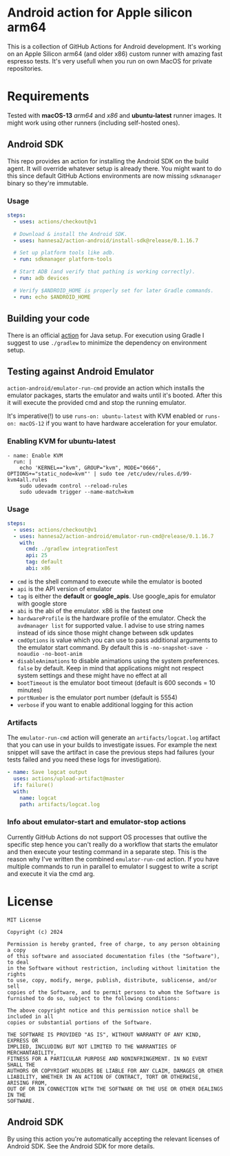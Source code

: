 # Android action for Apple silicon arm64

This is a collection of GitHub Actions for Android development.
It's working on an Apple Silicon arm64 (and older x86) custom runner with amazing fast espresso tests.
It's very usefull when you run on own MacOS for private repositories.

# Requirements

Tested with **macOS-13** _arm64_ and _x86_ and **ubuntu-latest** runner images. It might work using other runners (including self-hosted ones).

## Android SDK
This repo provides an action for installing the Android SDK on the build agent. It will override whatever setup is 
already there. You might want to do this since default GitHub Actions environments are now missing `sdkmanager` binary
so they're immutable.

### Usage

```yaml
steps:
  - uses: actions/checkout@v1

  # Download & install the Android SDK.
  - uses: hannesa2/action-android/install-sdk@release/0.1.16.7

  # Set up platform tools like adb.
  - run: sdkmanager platform-tools

  # Start ADB (and verify that pathing is working correctly).
  - run: adb devices

  # Verify $ANDROID_HOME is properly set for later Gradle commands.
  - run: echo $ANDROID_HOME
```

## Building your code
There is an official [action](https://github.com/actions/setup-java) for Java setup. For execution using Gradle 
I suggest to use `./gradlew` to minimize the dependency on environment setup.

## Testing against Android Emulator
`action-android/emulator-run-cmd` provide an action which installs the emulator packages, starts the emulator and waits
until it's booted. After this it will execute the provided cmd and stop the running emulator.

It's imperative(!) to use `runs-on: ubuntu-latest` with KVM enabled or `runs-on: macOS-12` if you want to have hardware acceleration for your emulator.

### Enabling KVM for ubuntu-latest
```
- name: Enable KVM
  run: |
    echo 'KERNEL=="kvm", GROUP="kvm", MODE="0666", OPTIONS+="static_node=kvm"' | sudo tee /etc/udev/rules.d/99-kvm4all.rules
    sudo udevadm control --reload-rules
    sudo udevadm trigger --name-match=kvm
```

### Usage

```yaml
steps:
  - uses: actions/checkout@v1
  - uses: hannesa2/action-android/emulator-run-cmd@release/0.1.16.7
    with:
      cmd: ./gradlew integrationTest
      api: 25
      tag: default
      abi: x86
```

- `cmd` is the shell command to execute while the emulator is booted
- `api` is the API version of emulator
- `tag` is either the **default** or **google_apis**. Use google_apis for emulator with google store
- `abi` is the abi of the emulator. x86 is the fastest one
- `hardwareProfile` is the hardware profile of the emulator. Check the `avdmanager list` for supported value. I advise to use string names instead of ids since those might change between sdk updates
- `cmdOptions` is value which you can use to pass additional arguments to the emulator start command. By default this is `-no-snapshot-save -noaudio -no-boot-anim`
- `disableAnimations` to disable animations using the system preferences. `false` by default. Keep in mind that applications might not respect system settings and these might have no effect at all 
- `bootTimeout` is the emulator boot timeout (default is 600 seconds = 10 minutes)
- `portNumber` is the emulator port number (default is 5554)
- `verbose` if you want to enable additional logging for this action

### Artifacts
The `emulator-run-cmd` action will generate an `artifacts/logcat.log` artifact that you can use in your builds to investigate issues. For example the next snippet will save the artifact in case the previous steps had failures (your tests failed and you need these logs for investigation).

```yaml
- name: Save logcat output
  uses: actions/upload-artifact@master
  if: failure()
  with:
    name: logcat
    path: artifacts/logcat.log
```

### Info about emulator-start and emulator-stop actions
Currently GitHub Actions do not support OS processes that outlive the specific step hence you can't really do a 
workflow that starts the emulator and then execute your testing command in a separate step. This is the reason why
I've written the combined `emulator-run-cmd` action. If you have multiple commands to run in parallel to emulator I suggest to write a script and execute it via the cmd arg.

# License

```
MIT License

Copyright (c) 2024

Permission is hereby granted, free of charge, to any person obtaining a copy
of this software and associated documentation files (the "Software"), to deal
in the Software without restriction, including without limitation the rights
to use, copy, modify, merge, publish, distribute, sublicense, and/or sell
copies of the Software, and to permit persons to whom the Software is
furnished to do so, subject to the following conditions:

The above copyright notice and this permission notice shall be included in all
copies or substantial portions of the Software.

THE SOFTWARE IS PROVIDED "AS IS", WITHOUT WARRANTY OF ANY KIND, EXPRESS OR
IMPLIED, INCLUDING BUT NOT LIMITED TO THE WARRANTIES OF MERCHANTABILITY,
FITNESS FOR A PARTICULAR PURPOSE AND NONINFRINGEMENT. IN NO EVENT SHALL THE
AUTHORS OR COPYRIGHT HOLDERS BE LIABLE FOR ANY CLAIM, DAMAGES OR OTHER
LIABILITY, WHETHER IN AN ACTION OF CONTRACT, TORT OR OTHERWISE, ARISING FROM,
OUT OF OR IN CONNECTION WITH THE SOFTWARE OR THE USE OR OTHER DEALINGS IN THE
SOFTWARE.
```

## Android SDK
By using this action you're automatically accepting the relevant licenses of Android SDK. See the Android SDK for more details.
